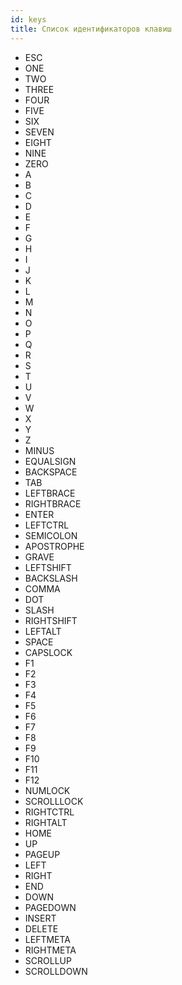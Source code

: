 ```yaml
---
id: keys
title: Список идентификаторов клавиш
---
```


- ESC
- ONE
- TWO
- THREE
- FOUR
- FIVE
- SIX
- SEVEN
- EIGHT
- NINE
- ZERO
- A
- B
- C
- D
- E
- F
- G
- H
- I
- J
- K
- L
- M
- N
- O
- P
- Q
- R
- S
- T
- U
- V
- W
- X
- Y
- Z
- MINUS
- EQUALSIGN
- BACKSPACE
- TAB
- LEFTBRACE
- RIGHTBRACE
- ENTER
- LEFTCTRL
- SEMICOLON
- APOSTROPHE
- GRAVE
- LEFTSHIFT
- BACKSLASH
- COMMA
- DOT
- SLASH
- RIGHTSHIFT
- LEFTALT
- SPACE
- CAPSLOCK
- F1
- F2
- F3
- F4
- F5
- F6
- F7
- F8
- F9
- F10
- F11
- F12
- NUMLOCK
- SCROLLLOCK
- RIGHTCTRL
- RIGHTALT
- HOME
- UP
- PAGEUP
- LEFT
- RIGHT
- END
- DOWN
- PAGEDOWN
- INSERT
- DELETE
- LEFTMETA
- RIGHTMETA
- SCROLLUP
- SCROLLDOWN
